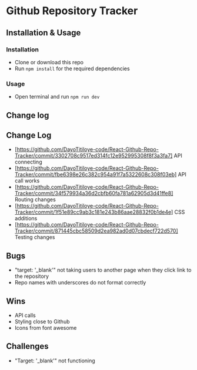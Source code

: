 # Github Repository Tracker

## Installation & Usage
### Installation
- Clone or download this repo
- Run `npm install` for the required dependencies
### Usage
- Open terminal and run `npm run dev`

## Change log
## Change Log
- [https://github.com/DayoTitiloye-code/React-Github-Repo-Tracker/commit/3302708c9517ed314fc12e952995308f8f3a3fa7] API connecting
- [https://github.com/DayoTitiloye-code/React-Github-Repo-Tracker/commit/fbe6398e26c382c954a91f7a5322608c308f03eb] API call works
- [https://github.com/DayoTitiloye-code/React-Github-Repo-Tracker/commit/34f579934a36d2cbfb60fa781a62905d3d41ffe8] Routing changes
- [https://github.com/DayoTitiloye-code/React-Github-Repo-Tracker/commit/1f51e89cc9ab3c181e243b86aae28832f0b1de4e] CSS additions
- [https://github.com/DayoTitiloye-code/React-Github-Repo-Tracker/commit/871445cbc58509d2ea982ad0d07cbdecf722d570] Testing changes 

## Bugs
- "target: '_blank'" not taking users to another page when they click link to the repository
- Repo names with underscores do not format correctly

## Wins
- API calls
- Styling close to Github
- Icons from font awesome

## Challenges
- "Target: '_blank'" not functioning
